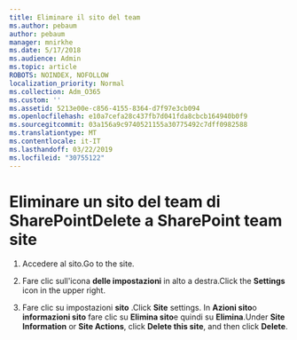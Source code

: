 ```yaml
---
title: Eliminare il sito del team
ms.author: pebaum
author: pebaum
manager: mnirkhe
ms.date: 5/17/2018
ms.audience: Admin
ms.topic: article
ROBOTS: NOINDEX, NOFOLLOW
localization_priority: Normal
ms.collection: Adm_O365
ms.custom: ''
ms.assetid: 5213e00e-c856-4155-8364-d7f97e3cb094
ms.openlocfilehash: e10a7cefa28c437fb7d041fda8cbcb164940b0f9
ms.sourcegitcommit: 03a156a9c9740521155a30775492c7dff0982588
ms.translationtype: MT
ms.contentlocale: it-IT
ms.lasthandoff: 03/22/2019
ms.locfileid: "30755122"
---
```

# <a name="delete-a-sharepoint-team-site"></a><span data-ttu-id="820f5-102">Eliminare un sito del team di SharePoint</span><span class="sxs-lookup"><span data-stu-id="820f5-102">Delete a SharePoint team site</span></span>

1. <span data-ttu-id="820f5-103">Accedere al sito.</span><span class="sxs-lookup"><span data-stu-id="820f5-103">Go to the site.</span></span>
    
2. <span data-ttu-id="820f5-104">Fare clic sull'icona **delle impostazioni** in alto a destra.</span><span class="sxs-lookup"><span data-stu-id="820f5-104">Click the **Settings** icon in the upper right.</span></span> 
    
3. <span data-ttu-id="820f5-105">Fare clic su impostazioni **sito** .</span><span class="sxs-lookup"><span data-stu-id="820f5-105">Click **Site** settings.</span></span> <span data-ttu-id="820f5-106">In **Azioni sito**o **informazioni sito** fare clic su **Elimina sito**e quindi su **Elimina**.</span><span class="sxs-lookup"><span data-stu-id="820f5-106">Under **Site Information** or **Site Actions**, click **Delete this site**, and then click **Delete**.</span></span>
    

